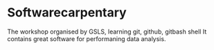 # Softwarecarpentary
The workshop organised by GSLS, learning git, github, gitbash shell
It contains great software for performaning data analysis.
